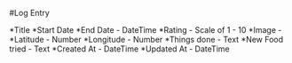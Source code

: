 #Log Entry

*Title
*Start Date
*End Date - DateTime
*Rating - Scale of 1 - 10
*Image -
*Latitude - Number
*Longitude - Number
*Things done - Text
*New Food tried - Text
*Created At - DateTime
*Updated At - DateTime
